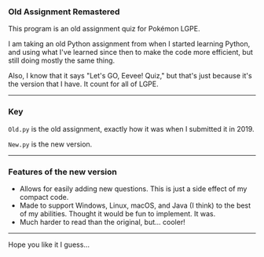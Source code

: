 ### Old Assignment Remastered
This program is an old assignment quiz for Pokémon LGPE.

I am taking an old Python assignment from when I started learning Python, and using what I've learned since then to make the code more efficient, but still doing mostly the same thing.

Also, I know that it says "Let's GO, Eevee! Quiz," but that's just because it's the version that I have. It count for all of LGPE.

---
### Key
`Old.py` is the old assignment, exactly how it was when I submitted it in 2019.

`New.py` is the new version.

---
### Features of the new version
- Allows for easily adding new questions. This is just a side effect of my compact code.
- Made to support Windows, Linux, macOS, and Java (I think) to the best of my abilities. Thought it would be fun to implement. It was.
- Much harder to read than the original, but... cooler!

---
Hope you like it I guess...
